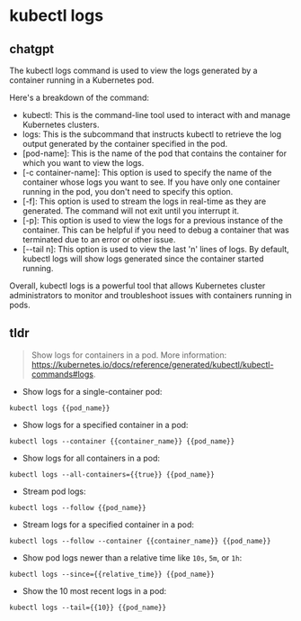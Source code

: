# kubectl logs 
## chatgpt 
The kubectl logs command is used to view the logs generated by a container running in a Kubernetes pod. 

Here's a breakdown of the command:

- kubectl: This is the command-line tool used to interact with and manage Kubernetes clusters.
- logs: This is the subcommand that instructs kubectl to retrieve the log output generated by the container specified in the pod.
- [pod-name]: This is the name of the pod that contains the container for which you want to view the logs.
- [-c container-name]: This option is used to specify the name of the container whose logs you want to see. If you have only one container running in the pod, you don't need to specify this option.
- [-f]: This option is used to stream the logs in real-time as they are generated. The command will not exit until you interrupt it.
- [-p]: This option is used to view the logs for a previous instance of the container. This can be helpful if you need to debug a container that was terminated due to an error or other issue.
- [--tail n]: This option is used to view the last 'n' lines of logs. By default, kubectl logs will show logs generated since the container started running. 

Overall, kubectl logs is a powerful tool that allows Kubernetes cluster administrators to monitor and troubleshoot issues with containers running in pods. 

## tldr 
 
> Show logs for containers in a pod.
> More information: <https://kubernetes.io/docs/reference/generated/kubectl/kubectl-commands#logs>.

- Show logs for a single-container pod:

`kubectl logs {{pod_name}}`

- Show logs for a specified container in a pod:

`kubectl logs --container {{container_name}} {{pod_name}}`

- Show logs for all containers in a pod:

`kubectl logs --all-containers={{true}} {{pod_name}}`

- Stream pod logs:

`kubectl logs --follow {{pod_name}}`

- Stream logs for a specified container in a pod:

`kubectl logs --follow --container {{container_name}} {{pod_name}}`

- Show pod logs newer than a relative time like `10s`, `5m`, or `1h`:

`kubectl logs --since={{relative_time}} {{pod_name}}`

- Show the 10 most recent logs in a pod:

`kubectl logs --tail={{10}} {{pod_name}}`
